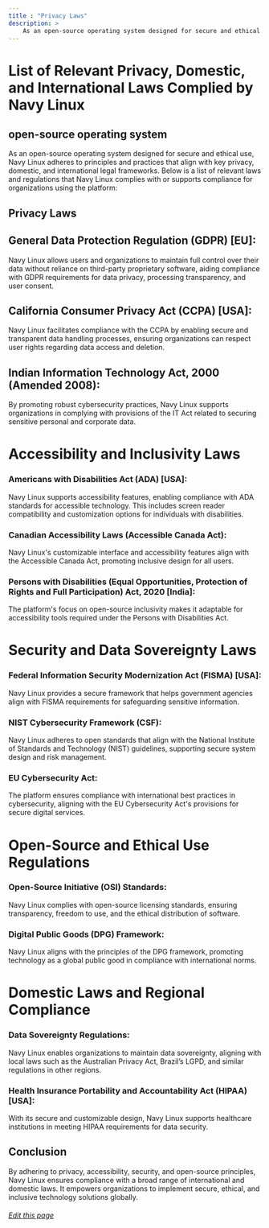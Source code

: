 ```yaml
---
title : "Privacy Laws"
description: >
    As an open-source operating system designed for secure and ethical use.
---
```


# List of Relevant Privacy, Domestic, and International Laws Complied by Navy Linux

## open-source operating system

As an open-source operating system designed for secure and ethical use, Navy Linux adheres to principles and practices that align with key privacy, domestic, and international legal frameworks. Below is a list of relevant laws and regulations that Navy Linux complies with or supports compliance for organizations using the platform:

## Privacy Laws

## General Data Protection Regulation (GDPR) [EU]:

Navy Linux allows users and organizations to maintain full control over their data without reliance on third-party proprietary software, aiding compliance with GDPR requirements for data privacy, processing transparency, and user consent.

## California Consumer Privacy Act (CCPA) [USA]:

Navy Linux facilitates compliance with the CCPA by enabling secure and transparent data handling processes, ensuring organizations can respect user rights regarding data access and deletion.

## Indian Information Technology Act, 2000 (Amended 2008):

By promoting robust cybersecurity practices, Navy Linux supports organizations in complying with provisions of the IT Act related to securing sensitive personal and corporate data.

# Accessibility and Inclusivity Laws

### Americans with Disabilities Act (ADA) [USA]:

Navy Linux supports accessibility features, enabling compliance with ADA standards for accessible technology. This includes screen reader compatibility and customization options for individuals with disabilities.

### Canadian Accessibility Laws (Accessible Canada Act):

Navy Linux's customizable interface and accessibility features align with the Accessible Canada Act, promoting inclusive design for all users.

### Persons with Disabilities (Equal Opportunities, Protection of Rights and Full Participation) Act, 2020 [India]:

The platform's focus on open-source inclusivity makes it adaptable for accessibility tools required under the Persons with Disabilities Act.

# Security and Data Sovereignty Laws

### Federal Information Security Modernization Act (FISMA) [USA]:

Navy Linux provides a secure framework that helps government agencies align with FISMA requirements for safeguarding sensitive information.

### NIST Cybersecurity Framework (CSF):

Navy Linux adheres to open standards that align with the National Institute of Standards and Technology (NIST) guidelines, supporting secure system design and risk management.

### EU Cybersecurity Act:

The platform ensures compliance with international best practices in cybersecurity, aligning with the EU Cybersecurity Act's provisions for secure digital services.

# Open-Source and Ethical Use Regulations

### Open-Source Initiative (OSI) Standards:

Navy Linux complies with open-source licensing standards, ensuring transparency, freedom to use, and the ethical distribution of software.

### Digital Public Goods (DPG) Framework:

Navy Linux aligns with the principles of the DPG framework, promoting technology as a global public good in compliance with international norms.

# Domestic Laws and Regional Compliance

### Data Sovereignty Regulations:

Navy Linux enables organizations to maintain data sovereignty, aligning with local laws such as the Australian Privacy Act, Brazil’s LGPD, and similar regulations in other regions.

### Health Insurance Portability and Accountability Act (HIPAA) [USA]:

With its secure and customizable design, Navy Linux supports healthcare institutions in meeting HIPAA requirements for data security.

## Conclusion

By adhering to privacy, accessibility, security, and open-source principles, Navy Linux ensures compliance with a broad range of international and domestic laws. It empowers organizations to implement secure, ethical, and inclusive technology solutions globally.

###### [Edit this page](https://github.com/navy-linux/navylinux.org/blob/main/content/wiki/privacy-laws.md)
